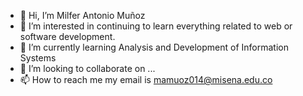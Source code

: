 - 👋 Hi, I’m Milfer Antonio Muñoz
- 👀 I’m interested in continuing to learn everything related to web or software development.
- 🌱 I’m currently learning Analysis and Development of Information Systems
- 💞️ I’m looking to collaborate on ...
- 📫 How to reach me my email is mamuoz014@misena.edu.co

<!---
MilferDev/MilferDev is a ✨ special ✨ repository because its `README.md` (this file) appears on your GitHub profile.
You can click the Preview link to take a look at your changes.
--->
